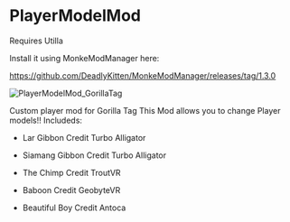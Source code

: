 # PlayerModelMod
Requires Utilla

Install it using MonkeModManager here:

https://github.com/DeadlyKitten/MonkeModManager/releases/tag/1.3.0

![PlayerModelMod_GorillaTag](https://user-images.githubusercontent.com/65086429/169942239-7da8eb2f-0778-4b7c-a218-f81a72f307e8.png)

Custom player mod for Gorilla Tag
This Mod allows you to change Player models!!
Includeds:
- Lar Gibbon Credit Turbo Alligator

- Siamang Gibbon Credit Turbo Alligator

- The Chimp Credit TroutVR

- Baboon Credit GeobyteVR

- Beautiful Boy Credit Antoca

